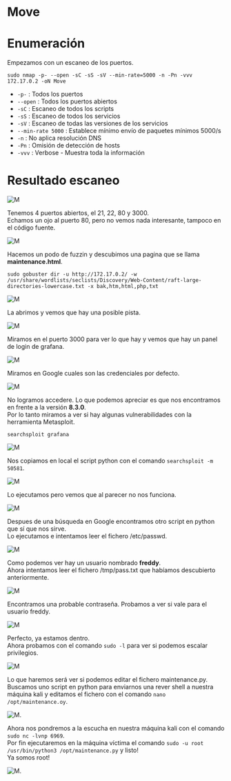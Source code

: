# Move

# Enumeración

Empezamos con un escaneo de los puertos.

`sudo nmap -p- --open -sC -sS -sV --min-rate=5000 -n -Pn -vvv 172.17.0.2 -oN Move`  

- `-p-` : Todos los puertos
- `--open` : Todos los puertos abiertos
- `-sC` : Escaneo de todos los scripts
- `-sS` : Escaneo de todos los servicios
- `-sV` : Escaneo de todas las versiones de los servicios
- `--min-rate 5000` : Establece mínimo envío de paquetes mínimos 5000/s
- `-n` : No aplica resolución DNS
- `-Pn` : Omisión de detección de hosts
- `-vvv` : Verbose - Muestra toda la información

# Resultado escaneo  

![M](https://github.com/giustiand/DockerLabs-Writeups/blob/main/F%C3%A1cil/images/move/M_1.jpg)   

Tenemos 4 puertos abiertos, el 21, 22, 80 y 3000.  
Echamos un ojo al puerto 80, pero no vemos nada interesante, tampoco en el código fuente.  

![M](https://github.com/giustiand/DockerLabs-Writeups/blob/main/F%C3%A1cil/images/move/M_2.jpg)    

Hacemos un podo de fuzzin y descubimos una pagina que se llama **maintenance.html**.  

`sudo gobuster dir -u http://172.17.0.2/ -w /usr/share/wordlists/seclists/Discovery/Web-Content/raft-large-directories-lowercase.txt -x bak,htm,html,php,txt`  

![M](https://github.com/giustiand/DockerLabs-Writeups/blob/main/F%C3%A1cil/images/move/M_3.jpg)    

La abrimos y vemos que hay una posible pista.  

![M](https://github.com/giustiand/DockerLabs-Writeups/blob/main/F%C3%A1cil/images/move/M_4.jpg)    

Miramos en el puerto 3000 para ver lo que hay y vemos que hay un panel de login de grafana.   

![M](https://github.com/giustiand/DockerLabs-Writeups/blob/main/F%C3%A1cil/images/move/M_5.jpg)    

Miramos en Google cuales son las credenciales por defecto.  

![M](https://github.com/giustiand/DockerLabs-Writeups/blob/main/F%C3%A1cil/images/move/M_6.jpg)     

No logramos accedere. 
Lo que podemos apreciar es que nos encontramos en frente a la versión **8.3.0**.   
Por lo tanto miramos a ver si hay algunas vulnerabilidades con la herramienta Metasploit.  

`searchsploit grafana`

![M](https://github.com/giustiand/DockerLabs-Writeups/blob/main/F%C3%A1cil/images/move/M_7.jpg)    

Nos copiamos en local el script python con el comando `searchsploit -m  50581`.  

![M](https://github.com/giustiand/DockerLabs-Writeups/blob/main/F%C3%A1cil/images/move/M_8.jpg)      

Lo ejecutamos pero vemos que al parecer no nos funciona.  

![M](https://github.com/giustiand/DockerLabs-Writeups/blob/main/F%C3%A1cil/images/move/M_9.jpg)     

Despues de una búsqueda en Google encontramos otro script en python que sí que nos sirve.  
Lo ejecutamos e intentamos leer el fichero /etc/passwd.  

![M](https://github.com/giustiand/DockerLabs-Writeups/blob/main/F%C3%A1cil/images/move/M_10.jpg)       

Como podemos ver hay un usuario nombrado **freddy**.  
Ahora intentamos leer el fichero /tmp/pass.txt que habíamos descubierto anteriormente.  

![M](https://github.com/giustiand/DockerLabs-Writeups/blob/main/F%C3%A1cil/images/move/M_11.jpg)    

Encontramos una probable contraseña. 
Probamos a ver si vale para el usuario freddy.  

![M](https://github.com/giustiand/DockerLabs-Writeups/blob/main/F%C3%A1cil/images/move/M_12.jpg)      

Perfecto, ya estamos dentro.  
Ahora probamos con el comando `sudo -l` para ver si podemos escalar privilegios.  

![M](https://github.com/giustiand/DockerLabs-Writeups/blob/main/F%C3%A1cil/images/move/M_13.jpg)     

Lo que haremos será ver si podemos editar el fichero maintenance.py. 
Buscamos uno script en python para enviarnos una rever shell a nuestra máquina kali y editamos el fichero con el comando `nano /opt/maintenance.oy`.  

![M](https://github.com/giustiand/DockerLabs-Writeups/blob/main/F%C3%A1cil/images/move/M_14.jpg). 

Ahora nos pondremos a la escucha en nuestra máquina kali con el comando `sudo nc -lvnp 6969`.  
Por fin ejecutaremos en la máquina víctima el comando `sudo -u root /usr/bin/python3 /opt/maintenance.py` y listo!  
Ya somos root!  

![M](https://github.com/giustiand/DockerLabs-Writeups/blob/main/F%C3%A1cil/images/move/M_15.jpg). 





